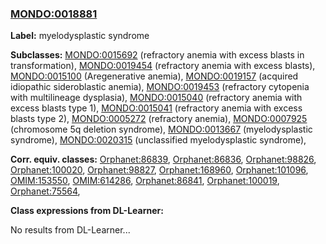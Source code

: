 
### [MONDO:0018881](http://purl.obolibrary.org/obo/MONDO_0018881)
**Label:** myelodysplastic syndrome

**Subclasses:** [MONDO:0015692](http://purl.obolibrary.org/obo/MONDO_0015692) (refractory anemia with excess blasts in transformation), [MONDO:0019454](http://purl.obolibrary.org/obo/MONDO_0019454) (refractory anemia with excess blasts), [MONDO:0015100](http://purl.obolibrary.org/obo/MONDO_0015100) (Aregenerative anemia), [MONDO:0019157](http://purl.obolibrary.org/obo/MONDO_0019157) (acquired idiopathic sideroblastic anemia), [MONDO:0019453](http://purl.obolibrary.org/obo/MONDO_0019453) (refractory cytopenia with multilineage dysplasia), [MONDO:0015040](http://purl.obolibrary.org/obo/MONDO_0015040) (refractory anemia with excess blasts type 1), [MONDO:0015041](http://purl.obolibrary.org/obo/MONDO_0015041) (refractory anemia with excess blasts type 2), [MONDO:0005272](http://purl.obolibrary.org/obo/MONDO_0005272) (refractory anemia), [MONDO:0007925](http://purl.obolibrary.org/obo/MONDO_0007925) (chromosome 5q deletion syndrome), [MONDO:0013667](http://purl.obolibrary.org/obo/MONDO_0013667) (myelodysplastic syndrome), [MONDO:0020315](http://purl.obolibrary.org/obo/MONDO_0020315) (unclassified myelodysplastic syndrome), 

**Corr. equiv. classes:** [Orphanet:86839](http://www.orpha.net/ORDO/Orphanet_86839), [Orphanet:86836](http://www.orpha.net/ORDO/Orphanet_86836), [Orphanet:98826](http://www.orpha.net/ORDO/Orphanet_98826), [Orphanet:100020](http://www.orpha.net/ORDO/Orphanet_100020), [Orphanet:98827](http://www.orpha.net/ORDO/Orphanet_98827), [Orphanet:168960](http://www.orpha.net/ORDO/Orphanet_168960), [Orphanet:101096](http://www.orpha.net/ORDO/Orphanet_101096), [OMIM:153550](http://purl.obolibrary.org/obo/OMIM_153550), [OMIM:614286](http://purl.obolibrary.org/obo/OMIM_614286), [Orphanet:86841](http://www.orpha.net/ORDO/Orphanet_86841), [Orphanet:100019](http://www.orpha.net/ORDO/Orphanet_100019), [Orphanet:75564](http://www.orpha.net/ORDO/Orphanet_75564), 

**Class expressions from DL-Learner:**

No results from DL-Learner...



